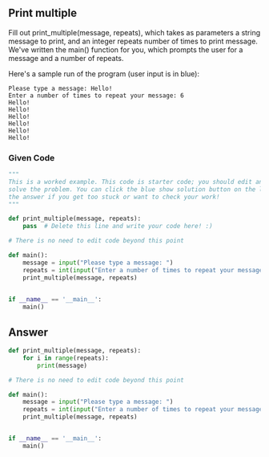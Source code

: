 ## Print multiple
Fill out print_multiple(message, repeats), which takes as parameters a string message to print, and an integer repeats number of times to print message. We've written the main() function for you, which prompts the user for a message and a number of repeats.

Here's a sample run of the program (user input is in blue):
```
Please type a message: Hello! 
Enter a number of times to repeat your message: 6 
Hello! 
Hello! 
Hello! 
Hello! 
Hello! 
Hello!
```

### Given Code
```python
"""
This is a worked example. This code is starter code; you should edit and run it to 
solve the problem. You can click the blue show solution button on the left to see 
the answer if you get too stuck or want to check your work!
"""

def print_multiple(message, repeats):
    pass  # Delete this line and write your code here! :)

# There is no need to edit code beyond this point

def main():
    message = input("Please type a message: ")
    repeats = int(input("Enter a number of times to repeat your message: "))
    print_multiple(message, repeats)
    

if __name__ == '__main__':
    main()
```

## Answer
```python
def print_multiple(message, repeats):
    for i in range(repeats):
        print(message)

# There is no need to edit code beyond this point

def main():
    message = input("Please type a message: ")
    repeats = int(input("Enter a number of times to repeat your message: "))
    print_multiple(message, repeats)


if __name__ == '__main__':
    main()
```